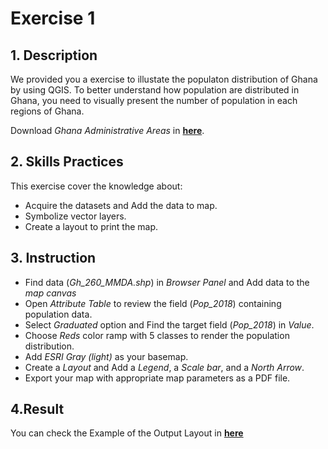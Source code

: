 # Exercise 1

## 1. Description
    
We provided you a exercise to illustate the populaton distribution of Ghana by
using QGIS. To better understand how population are distributed in Ghana, you
need to visually present the number of population in each regions of Ghana.

Download _Ghana Administrative Areas_ in
[**here**](https://github.com/SERVIR-WA/GALUP/tree/master/training/1_lu/datasets). 

## 2. Skills Practices

This exercise cover the knowledge about:

- Acquire the datasets and Add the data to map.
- Symbolize vector layers.
- Create a layout to print the map.

## 3. Instruction
- Find data (_Gh_260_MMDA.shp_) in _Browser Panel_ and Add data to the _map canvas_
- Open _Attribute Table_ to review the field (_Pop_2018_) containing population data.
- Select _Graduated_ option and Find the target field (_Pop_2018_) in _Value_.
- Choose _Reds_ color ramp with 5 classes to render the population distribution.
- Add _ESRI Gray (light)_ as your basemap.
- Create a _Layout_ and Add a _Legend_, a _Scale bar_, and a _North Arrow_.
- Export your map with appropriate map parameters as a PDF file.

## 4.Result

You can check the Example of the Output Layout in
[**here**](https://github.com/SERVIR-WA/GALUP/blob/master/training/1_lu/pdf_download/MyDensityMap.pdf)

